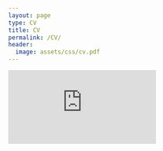 ```yaml
---
layout: page
type: CV
title: CV
permalink: /CV/
header:
  image: assets/css/cv.pdf
---
```



<embed src="https://github.com/moslur/moslur.github.io/blob/master/assets/water_use_paper_draft.pdf" type="application/pdf"/>
